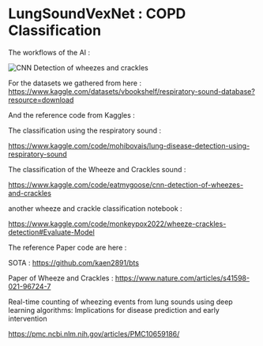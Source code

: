 # LungSoundVexNet : COPD Classification

The workflows of the AI :

![CNN Detection of wheezes and crackles](https://github.com/user-attachments/assets/e3af5263-c977-40a7-8995-ce24f8ffb520)

For the datasets we gathered from here : https://www.kaggle.com/datasets/vbookshelf/respiratory-sound-database?resource=download

And the reference code from Kaggles :

The classification using the respiratory sound :

https://www.kaggle.com/code/mohibovais/lung-disease-detection-using-respiratory-sound

The classification of the Wheeze and Crackles sound :

https://www.kaggle.com/code/eatmygoose/cnn-detection-of-wheezes-and-crackles

another wheeze and crackle classification notebook :

https://www.kaggle.com/code/monkeypox2022/wheeze-crackles-detection#Evaluate-Model

The reference Paper code are here : 

SOTA : https://github.com/kaen2891/bts

Paper of Wheeze and Crackles : https://www.nature.com/articles/s41598-021-96724-7

Real-time counting of wheezing events from lung sounds using deep learning algorithms: Implications for disease prediction and early intervention 

https://pmc.ncbi.nlm.nih.gov/articles/PMC10659186/

